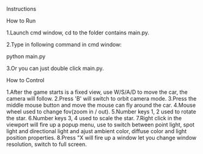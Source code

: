 Instructions

How to Run

1.Launch cmd window, cd to the folder contains main.py.

2.Type in following command in cmd window:

python main.py

3.Or you can just double click main.py.

How to Control

1.After the game starts is a fixed view, use W/S/A/D to move the car, the camera will follow.
2.Press 'B' will switch to orbit camera mode.
3.Press the middle mouse button and move the mouse can fly around the car.
4.Mouse wheel used to change fov(zoom in / out).
5.Number keys 1, 2 used to rotate the star.
6.Number keys 3, 4 used to scale the star.
7.Right click in the viewport will fire up a popup menu, use to switch between point light, spot light and directional light and ajust ambient color, diffuse color and light position properties.
8.Press "X will fire up a window let you change window resolution, switch to full screen.